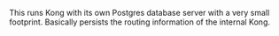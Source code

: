 This runs Kong with its own Postgres database server with a very small footprint. 
Basically persists the routing information of the internal Kong.